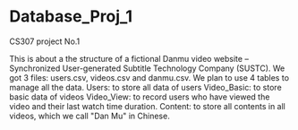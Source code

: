 # Database_Proj_1
CS307 project No.1

This is about a the structure of a fictional Danmu video website – Synchronized User-generated Subtitle Technology Company (SUSTC).
We got 3 files: users.csv, videos.csv and danmu.csv.
We plan to use 4 tables to manage all the data.
Users: to store all data of users
Video_Basic: to store basic data of videos
Video_View: to record users who have viewed the video and their last watch time duration.
Content: to store all contents in all videos, which we call "Dan Mu" in Chinese.
